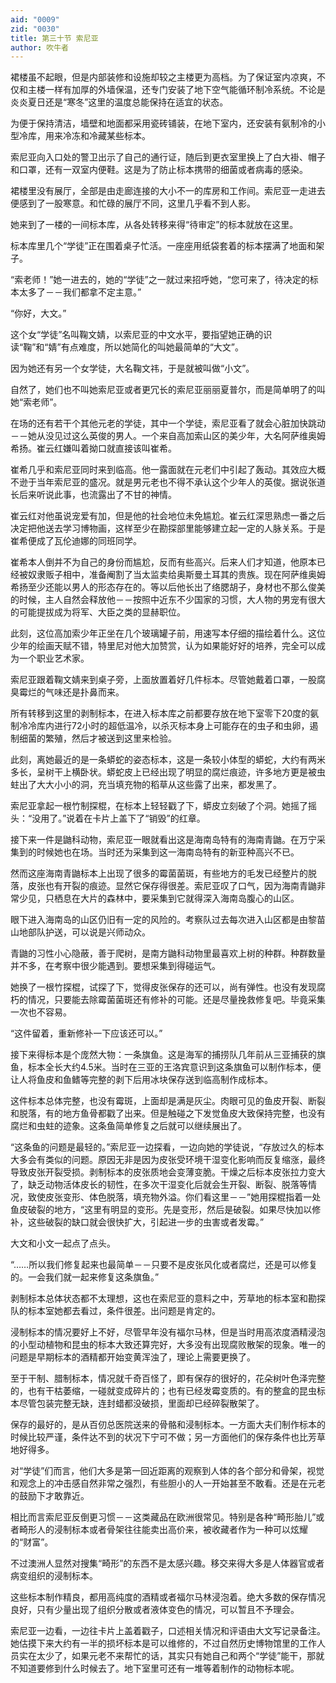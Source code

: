 ```yaml
---
aid: "0009"
zid: "0030"
title: 第三十节 索尼亚
author: 吹牛者
---
```


裙楼虽不起眼，但是内部装修和设施却较之主楼更为高档。为了保证室内凉爽，不仅和主楼一样有加厚的外墙保温，还专门安装了地下空气能循环制冷系统。不论是炎炎夏日还是“寒冬”这里的温度总能保持在适宜的状态。

为便于保持清洁，墙壁和地面都采用瓷砖铺装，在地下室内，还安装有氨制冷的小型冷库，用来冷冻和冷藏某些标本。

索尼亚向入口处的警卫出示了自己的通行证，随后到更衣室里换上了白大褂、帽子和口罩，还有一双室内便鞋。这是为了防止标本携带的细菌或者病毒的感染。

裙楼里没有展厅，全部是由走廊连接的大小不一的库房和工作间。索尼亚一走进去便感到了一股寒意。和忙碌的展厅不同，这里几乎看不到人影。

她来到了一楼的一间标本库，从各处转移来得“待审定”的标本就放在这里。

标本库里几个“学徒”正在围着桌子忙活。一座座用纸袋套着的标本摆满了地面和架子。

“索老师！”她一进去的，她的“学徒”之一就过来招呼她，“您可来了，待决定的标本太多了－－我们都拿不定主意。”

“你好，大文。”

这个女“学徒”名叫鞠文婧，以索尼亚的中文水平，要指望她正确的识读“鞠”和“婧”有点难度，所以她简化的叫她最简单的“大文”。

因为她还有另一个女学徒，大名鞠文祎，于是就被叫做“小文”。

自然了，她们也不叫她索尼亚或者更冗长的索尼亚丽丽夏普尔，而是简单明了的叫她“索老师”。

在场的还有若干个其他元老的学徒，其中一个学徒，索尼亚看了就会心脏加快跳动－－她从没见过这么英俊的男人。一个来自高加索山区的美少年，大名阿萨维奥姆希扬。崔云红嫌叫着拗口就直接该叫崔希。

崔希几乎和索尼亚同时来到临高。他一露面就在元老们中引起了轰动。其效应大概不逊于当年索尼亚的盛况。就是男元老也不得不承认这个少年人的英俊。据说张道长后来听说此事，也流露出了不甘的神情。

崔云红对他虽说宠爱有加，但是他的社会地位未免尴尬。崔云红深思熟虑一番之后决定把他送去学习博物画，这样至少在勘探部里能够建立起一定的人脉关系。于是崔希便成了瓦伦迪娜的同班同学。

崔希本人倒并不为自己的身份而尴尬，反而有些高兴。后来人们才知道，他原本已经被奴隶贩子相中，准备阉割了当太监卖给奥斯曼土耳其的贵族。现在阿萨维奥姆希扬至少还能以男人的形态存在的。等以后他长出了络腮胡子，身材也不那么俊美的时候，主人自然会释放他－－按照中近东不少国家的习惯，大人物的男宠有很大的可能提拔成为将军、大臣之类的显赫职位。

此刻，这位高加索少年正坐在几个玻璃罐子前，用速写本仔细的描绘着什么。这位少年的绘画天赋不错，特里尼对他大加赞赏，认为如果能好好的培养，完全可以成为一个职业艺术家。

索尼亚跟着鞠文婧来到桌子旁，上面放置着好几件标本。尽管她戴着口罩，一股腐臭霉烂的气味还是扑鼻而来。

所有转移到这里的剥制标本，在进入标本库之前都要存放在地下室零下20度的氨制冷冷库内进行72小时的超低温冷，以杀灭标本身上可能存在的虫子和虫卵，遏制细菌的繁殖，然后才被送到这里来检验。

此刻，离她最近的是一条蟒蛇的姿态标本，这是一条较小体型的蟒蛇，大约有两米多长，呈树干上横卧状。蟒蛇皮上已经出现了明显的腐烂痕迹，许多地方更是被虫蛀出了大大小小的洞，充当填充物的稻草从这些露了出来，都发黑了。

索尼亚拿起一根竹制探棍，在标本上轻轻戳了下，蟒皮立刻破了个洞。她摇了摇头：“没用了。”说着在卡片上盖下了“销毁”的红章。

接下来一件是鼬科动物，索尼亚一眼就看出这是海南岛特有的海南青鼬。在万宁采集到的时候她也在场。当时还为采集到这一海南岛特有的新亚种高兴不已。

然而这座海南青鼬标本上出现了很多的霉菌菌斑，有些地方的毛发已经整片的脱落，皮张也有开裂的痕迹。显然它保存得很差。索尼亚叹了口气，因为海南青鼬非常少见，只栖息在大片的森林中，要采集到它就得深入海南岛腹心的山区。

眼下进入海南岛的山区仍旧有一定的风险的。考察队过去每次进入山区都是由黎苗山地部队护送，可以说是兴师动众。

青鼬的习性小心隐蔽，善于爬树，是南方鼬科动物里最喜欢上树的种群。种群数量并不多，在考察中很少能遇到。要想采集到得碰运气。

她换了一根竹探棍，试探了下，觉得皮张保存的还可以，尚有弹性。也没有发现腐朽的情况，只要能去除霉菌菌斑还有修补的可能。还是尽量挽救修复吧。毕竟采集一次也不容易。

“这件留着，重新修补一下应该还可以。”

接下来得标本是个庞然大物：一条旗鱼。这是海军的捕捞队几年前从三亚捕获的旗鱼，标本全长大约4.5米。当时在三亚的王洛宾意识到这条旗鱼可以制作标本，便让人将鱼皮和鱼鳍等完整的剥下后用冰块保存送到临高制作成标本。

这件标本总体完整，也没有霉斑，上面却是满是灰尘。肉眼可见的鱼皮开裂、断裂和脱落，有的地方鱼骨都戳了出来。但是触碰之下发觉鱼皮大致保持完整，也没有腐烂和虫蛀的迹象。这条鱼简单修复之后就可以继续展出了。

“这条鱼的问题是最轻的。”索尼亚一边探看，一边向她的学徒说，“存放过久的标本大多会有类似的问题。原因无非是因为皮张受环境干湿变化影响而反复缩涨，最终导致皮张开裂受损。剥制标本的皮张质地会变薄变脆。干燥之后标本皮张拉力变大了，缺乏动物活体皮长的韧性，在多次干湿变化后就会生开裂、断裂、脱落等情况，致使皮张变形、体色脱落，填充物外溢。你们看这里－－”她用探棍指着一处鱼皮破裂的地方，“这里有明显的变形。先是变形，然后是破裂。如果尽快加以修补，这些破裂的缺口就会很快扩大，引起进一步的虫害或者发霉。”

大文和小文一起点了点头。

“……所以我们修复起来也最简单－－只要不是皮张风化或者腐烂，还是可以修复的。一会我们就一起来修复这条旗鱼。”

剥制标本总体状态都不太理想，这也在索尼亚的意料之中，芳草地的标本室和勘探队的标本室她都去看过，条件很差。出问题是肯定的。

浸制标本的情况要好上不好，尽管早年没有福尔马林，但是当时用高浓度酒精浸泡的小型动植物和昆虫的标本大致还算完好，大多没有出现腐败散架的现象。唯一的问题是早期标本的酒精都开始变黄浑浊了，理论上需要更换了。

至于干制、腊制标本，情况就千奇百怪了，即有保存的很好的，花朵树叶色泽完整的，也有干枯萎缩，一碰就变成碎片的；也有已经发霉变质的。有的整盒的昆虫标本尽管包装完整无缺，连封蜡都没破损，里面却已经碎裂散架了。

保存的最好的，是从百仞总医院送来的骨骼和浸制标本。一方面大夫们制作标本的时候比较严谨，条件达不到的状况下宁可不做；另一方面他们的保存条件也比芳草地好得多。

对“学徒”们而言，他们大多是第一回近距离的观察到人体的各个部分和骨架，视觉和观念上的冲击感自然非常之强烈，有些胆小的人一开始甚至不敢看。还是在元老的鼓励下才敢靠近。

相比而言索尼亚反倒更习惯－－这类藏品在欧洲很常见。特别是各种“畸形胎儿”或者畸形人的浸制标本或者骨架往往能卖出高价来，被收藏者作为一种可以炫耀的“财富”。

不过澳洲人显然对搜集“畸形”的东西不是太感兴趣。移交来得大多是人体器官或者病变组织的浸制标本。

这些标本制作精良，都用高纯度的酒精或者福尔马林浸泡着。绝大多数的保存情况良好，只有少量出现了组织分散或者液体变色的情况，可以暂且不予理会。



索尼亚一边看，一边往卡片上盖着戳子，口述相关情况和评语由大文写记录备注。她估摸下来大约有一半的损坏标本是可以维修的，不过自然历史博物馆里的工作人员实在太少了，如果元老不来帮忙的话，其实只有她自己和两个“学徒”能干，那就不知道要修到什么时候去了。地下室里可还有一堆等着制作的动物标本呢。

